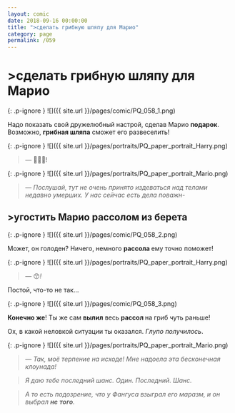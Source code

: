 ```yaml
---
layout: comic
date: 2018-09-16 00:00:00
title: ">сделать грибную шляпу для Марио"
category: page
permalink: /059
---
```


# >сделать грибную шляпу для Марио

{: .p-ignore }
![]({{ site.url }}/pages/comic/PQ_058_1.png)

Надо показать свой дружелюбный настрой, сделав Марио <strong>подарок</strong>. Возможно, <strong>грибная шляпа</strong> сможет его развеселить!

{: .p-ignore }
![]({{ site.url }}/pages/portraits/PQ_paper_portrait_Harry.png)

<blockquote><em>— </em>🍄🎩🎁!</blockquote>

{: .p-ignore }
![]({{ site.url }}/pages/portraits/PQ_paper_portrait_Mario.png)

<blockquote><em>— Послушай, тут не очень принято издеваться над телами недавно умерших. У нас сейчас есть дела поважн-</em></blockquote>

## >угостить Марио рассолом из берета

{: .p-ignore }
![]({{ site.url }}/pages/comic/PQ_058_2.png)

Может, он голоден? Ничего, немного <strong>рассола </strong>ему точно поможет!

{: .p-ignore }
![]({{ site.url }}/pages/portraits/PQ_paper_portrait_Harry.png)

<blockquote><em>— </em>😙<em>!</em></blockquote>

Постой, что-то не так…

{: .p-ignore }
![]({{ site.url }}/pages/comic/PQ_058_3.png)

<strong>Конечно же</strong>! Ты же сам <strong>вылил</strong> весь <strong>рассол </strong>на гриб чуть раньше!

Ох, в какой неловкой ситуации ты оказался. <em>Глупо получилось</em>.

{: .p-ignore }
![]({{ site.url }}/pages/portraits/PQ_paper_portrait_Mario.png)

<blockquote><em>— Так, моё терпение на исходе! Мне надоела эта бесконечная клоунада!</em></blockquote>

<blockquote><em>Я даю тебе последний шанс. Один. Последний. Шанс. </em></blockquote>

<blockquote><em>А то есть подозрение, что у Фангуса взыграл его маразм, и он выбрал <strong><strong>не</strong></strong> <strong><strong>того</strong></strong>.</em></blockquote>
